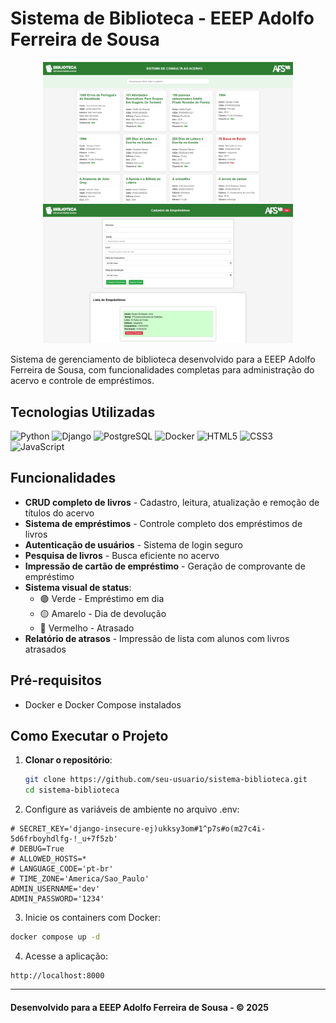 # Sistema de Biblioteca - EEEP Adolfo Ferreira de Sousa

<p align="center">
  <img src="https://raw.githubusercontent.com/Kauanrodrigues01/Kauanrodrigues01/refs/heads/main/images/projetos/sistema-biblioteca-afs/imagem-consulta-acervo.png" alt="Consulta ao Acervo" width="400"/>
  <img src="https://raw.githubusercontent.com/Kauanrodrigues01/Kauanrodrigues01/refs/heads/main/images/projetos/sistema-biblioteca-afs/imagem-emprestimos.png" alt="Empréstimos" width="400"/> 
</p>

Sistema de gerenciamento de biblioteca desenvolvido para a EEEP Adolfo Ferreira de Sousa, com funcionalidades completas para administração do acervo e controle de empréstimos.

## Tecnologias Utilizadas

![Python](https://img.shields.io/badge/Python-3776AB?style=for-the-badge&logo=python&logoColor=white)
![Django](https://img.shields.io/badge/Django-092E20?style=for-the-badge&logo=django&logoColor=white)
![PostgreSQL](https://img.shields.io/badge/PostgreSQL-316192?style=for-the-badge&logo=postgresql&logoColor=white)
![Docker](https://img.shields.io/badge/Docker-2496ED?style=for-the-badge&logo=docker&logoColor=white)
![HTML5](https://img.shields.io/badge/HTML5-E34F26?style=for-the-badge&logo=html5&logoColor=white)
![CSS3](https://img.shields.io/badge/CSS3-1572B6?style=for-the-badge&logo=css3&logoColor=white)
![JavaScript](https://img.shields.io/badge/JavaScript-F7DF1E?style=for-the-badge&logo=javascript&logoColor=black)

## Funcionalidades

- **CRUD completo de livros** - Cadastro, leitura, atualização e remoção de títulos do acervo
- **Sistema de empréstimos** - Controle completo dos empréstimos de livros
- **Autenticação de usuários** - Sistema de login seguro
- **Pesquisa de livros** - Busca eficiente no acervo
- **Impressão de cartão de empréstimo** - Geração de comprovante de empréstimo
- **Sistema visual de status**:
  - 🟢 Verde - Empréstimo em dia
  - 🟡 Amarelo - Dia de devolução
  - 🔴 Vermelho - Atrasado
- **Relatório de atrasos** - Impressão de lista com alunos com livros atrasados

## Pré-requisitos

- Docker e Docker Compose instalados

## Como Executar o Projeto

1. **Clonar o repositório**:
   ```bash
   git clone https://github.com/seu-usuario/sistema-biblioteca.git
   cd sistema-biblioteca
   ```

2. Configure as variáveis de ambiente no arquivo .env:
```text
# SECRET_KEY='django-insecure-ej)ukksy3om#1^p7s#o(m27c4i-5d6frboyhdlfg-!_u+7f5zb'
# DEBUG=True
# ALLOWED_HOSTS=*
# LANGUAGE_CODE='pt-br'
# TIME_ZONE='America/Sao_Paulo'
ADMIN_USERNAME='dev'
ADMIN_PASSWORD='1234'
```

3. Inicie os containers com Docker:
```bash
docker compose up -d
```

4. Acesse a aplicação:
```
http://localhost:8000
```

---

#### Desenvolvido para a EEEP Adolfo Ferreira de Sousa - © 2025

<br>

